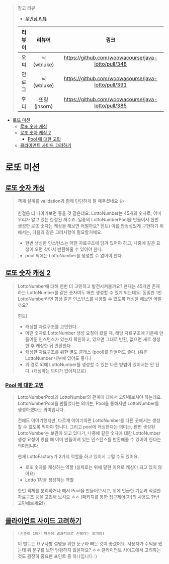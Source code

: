 > 참고 리뷰
> 
> - [우빈님 리뷰](https://github.com/woowacourse/java-lotto/pulls?q=is%3Apr+is%3Aclosed+reviewed-by%3Awbluke+) 
>
> | 리뷰이 |    리뷰어     |                         링크                         |
> |:---:|:----------:|:--------------------------------------------------:|
> | 오찌  | 닉(wbluke)  | https://github.com/woowacourse/java-lotto/pull/348 | 
> | 연로그 | 닉(wbluke)  | https://github.com/woowacourse/java-lotto/pull/391 |
> | 후디  | 또링(jnsorn) | https://github.com/woowacourse/java-lotto/pull/385 |

<!-- TOC -->
* [로또 미션](#로또-미션)
  * [로또 숫자 캐싱](#로또-숫자-캐싱)
  * [로또 숫자 캐싱 2](#로또-숫자-캐싱-2)
    * [Pool 에 대한 고민](#pool-에-대한-고민)
  * [클라이언트 사이드 고려하기](#클라이언트-사이드-고려하기)
<!-- TOC -->

# 로또 미션

## [로또 숫자 캐싱](https://github.com/woowacourse/java-lotto/pull/348#discussion_r815244768)

> 객체 설계를 validation과 함께 단단하게 잘 해주셨네요 👍
> 
> 한걸음 더 나아가보면 좋을 것 같은데요.
> LottoNumber는 45개의 숫자로, 이미 우리가 알고 있는 한정된 개수죠.
> 일종의 LottoNumberPool을 만들어서 한번 생성한 로또 숫자는 캐싱을 해보면 어떨까요?
> 힌트) 이를 안정성있게 구현하기 위해서는, 다음과 같은 고려사항이 필요할거에요.
> 
> - 한번 생성한 인스턴스는 어떤 자료구조에 담겨 있어야 하고, 나중에 같은 요청이 오면 찾아서 반환해줄 수 있어야 한다.
> - pool 외에는 LottoNumber를 생성할 수 없어야 한다.

## [로또 숫자 캐싱 2](https://github.com/woowacourse/java-lotto/pull/374#discussion_r815551542)

> LottoNumber에 대해 한번 더 고민하고 발전시켜볼까요?
현재는 45개만 존재하는 LottoNumber를 같은 숫자여도 매번 생성할 수 있게 되는데요.
동일한 1번 LottoNumber라면 항상 같은 인스턴스를 사용할 수 있도록 캐싱을 해보면 어떨까요?
> 
> 힌트)
> 
> - 캐싱할 자료구조를 고민한다.
> - 어떤 숫자로 LottoNumber 생성 요청이 왔을 때, 해당 자료구조에 기존에 만들어둔 인스턴스가 있는지 확인하고, 있으면 그대로 반환, 없으면 새로 생성한 후 캐싱한 뒤 반환한다.
> - 캐싱한 자료구조를 위한 별도 클래스 (pool)를 만들어도 좋다. (혹은 LottoNumber 내부에 있어도 좋다.)
> - 위 경로 외에 LottoNumber를 생성할 수 있는 다른 방법이 있어서는 안 된다. (캐싱하는 의미가 없어지므로)



### [Pool 에 대한 고민](https://github.com/woowacourse/java-lotto/pull/348#discussion_r815452895)

> LottoNumberPool과 LottoNumber의 관계에 대해서 고민해보셔야 하는데요.
LottoNumberPool을 만들었다는 의미는, Pool을 통해서만 LottoNumber를 생성하겠다는 의미입니다.
>
> 전에도 이야기했지만, 다르게 이야기하면 LottoNumber를 다른 곳에서는 생성할 수 없도록 막아야 합니다.
> 그리고 pool에 캐싱한다는 의미는, 한번 생성된 LottoNumber는 보관이 되고 있다가, 나중에 같은 숫자에 대한 LottoNumber 생성 요청이 왔을 때 이미 만들어져 있는 인스턴스를 반환해줄 수 있어야 한다는 의미입니다.
> 
> 현재 LottoFactory가 2가지 역할을 하고 있어서 그럴 수도 있어요.
> - 로또 숫자를 캐싱하는 역할 (실제로는 위에 말한 이유로 캐싱이 되고 있지 않아요)
> - Lotto 1장을 생성하는 역할
> 
> 한번 객체를 분리하거나 해서 Pool을 만들어보시고, 위에 언급한 기능과 적절한 자료구조 등을 고민해 보셔요 ㅎㅎ
> (패키지를 통한 접근제어(자)의 사용도 한번 고민해보세요!)

## [클라이언트 사이드 고려하기](https://github.com/woowacourse/java-lotto/pull/374#discussion_r815246909)

> `(기준이 1이기 때문에 결과적으로 손해라는 의미임)`
> 
> 이 멘트는 요구사항 설명을 위한 문구라 빼는 것이 좋겠어요.
사용자가 수익을 냈는데 위 문구를 보면 당황하지 않을까요? ㅎㅎ
클라이언트 사이드에서 고려하는 것도 굉장히 중요한 포인트 중 하나입니다 :)